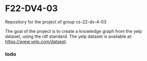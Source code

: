 # F22-DV4-03
Repository for the project of group cs-22-dv-4-03

The goal of the project is to create a knowledge graph from the yelp dataset, using the rdf standard.
The yelp dataset is available at: https://www.yelp.com/dataset.

### todo


